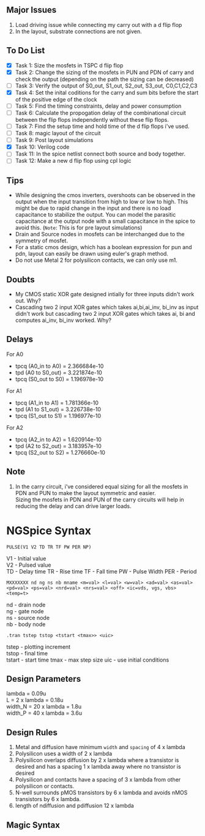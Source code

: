 ## Major Issues
1. Load driving issue while connecting my carry out with a d flip flop
2. In the layout, substrate connections are not given.

## To Do List

- [x] Task 1: Size the mosfets in TSPC d flip flop
- [x] Task 2: Change the sizing of the mosfets in PUN and PDN of carry and check the output (depending on the path the sizing can be decreased)
- [ ] Task 3: Verify the output of S0_out, S1_out, S2_out, S3_out, C0,C1,C2,C3
- [x] Task 4: Set the inital coditions for the carry and sum bits before the start of the positive edge of the clock
- [ ] Task 5: Find the timing constraints, delay and power 
consumption
- [ ] Task 6: Calculate the propogation delay of the combinational circuit between the flip flops independently without these flip flops.
- [ ] Task 7: Find the setup time and hold time of the d flip flops i've used.
- [ ] Task 8: magic layout of the circuit
- [ ] Task 9: Post layout simulations
- [x] Task 10: Verilog code
- [ ] Task 11: In the spice netlist connect both source and body together.
- [ ] Task 12: Make a new d flip flop using cpl logic

## Tips
- While designing the cmos inverters, overshoots can be observed in the output when the input transition from high to low or low to high.  This might be due to rapid change in the input and there is no load capacitance to stabilize the output. You can model the parasitic capacitance at the output node with a small capacitance in the spice to avoid this. (`Note`: This is for pre layout simulations)
- Drain and Source nodes in mosfets can be interchanged due to the symmetry of mosfet.
- For a static cmos design, which has a boolean expression for pun and pdn, layout can easily be drawn using euler's graph method.
- Do not use Metal 2 for polysilicon contacts, we can only use m1.

## Doubts
- My CMOS static XOR gate designed intially for three inputs didn't work out. Why?
- Cascading two 2 input XOR gates which takes ai,bi,ai_inv, bi_inv as input didn't work but cascading two 2 input XOR gates which takes ai, bi and computes ai_inv, bi_inv worked. Why?

## Delays
For A0
- tpcq (A0_in to A0)               =  2.366684e-10
- tpd  (A0 to S0_out)               =  3.221874e-10
- tpcq (S0_out to S0)                =  1.196978e-10

For A1
- tpcq (A1_in to A1)               =  1.781366e-10
- tpd  (A1 to S1_out)               =  3.226738e-10
- tpcq (S1_out to S1)               =  1.196977e-10

For A2 
- tpcq (A2_in to A2)                =  1.620914e-10
- tpd  (A2 to S2_out)               =  3.183957e-10
- tpcq (S2_out to S2)               =  1.276660e-10


## Note
1. In the carry circuit, i've considered equal sizing for all the mosfets in PDN and PUN to make the layout symmetric and easier.  
Sizing the mosfets in PDN and PUN of the carry circuits will help in reducing the delay and can drive larger loads.

# NGSpice Syntax

`PULSE(V1 V2 TD TR TF PW PER NP)`

V1 - Initial value  
V2 - Pulsed value  
TD - Delay time 
TR - Rise time
TF - Fall time
PW - Pulse Width
PER - Period  

`MXXXXXXX nd ng ns nb mname <m=val> <l=val> <w=val> <ad=val> <as=val> <pd=val> <ps=val> <nrd=val> <nrs=val> <off> <ic=vds, vgs, vbs> <temp=t>`

nd - drain node  
ng - gate node  
ns - source node   
nb - body node  

`.tran tstep tstop <tstart <tmax>> <uic>`

tstep - plotting increment  
tstop - final time  
tstart - start time 
tmax - max step size 
uic -  use initial conditions

## Design Parameters
lambda = 0.09u  
L = 2 x lambda = 0.18u  
width_N = 20 x lambda = 1.8u  
width_P = 40 x lambda = 3.6u

## Design Rules
1. Metal and diffusion have minimum `width` and `spacing` of 4 x lambda
2. Polysilicon uses a width of 2 x lambda
3. Polysilicon overlaps diffusion by 2 x lambda where a transistor is desired and has a spacing 1 x lambda away where no transistor is desired
4. Polysilicon and contacts have a spacing of 3 x lambda  from other polysilicon or contacts.
5. N-well surrounds pMOS transistors by 6 x lambda and avoids nMOS transistors by 6 x lambda.
6. length of ndiffusion and pdiffusion 12 x lambda  



## Magic Syntax